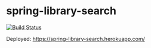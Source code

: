 # spring-library-search

[![Build Status](https://travis-ci.org/GrigoriyLyullin/spring-library-search.svg?branch=master)](https://travis-ci.org/GrigoriyLyullin/spring-library-search)

Deployed: https://spring-library-search.herokuapp.com/
